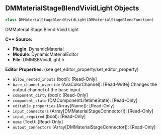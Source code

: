 ## DMMaterialStageBlendVividLight Objects

```python
class DMMaterialStageBlendVividLight(DMMaterialStageBlendFunction)
```

DMMaterial Stage Blend Vivid Light

**C++ Source:**

- **Plugin**: DynamicMaterial
- **Module**: DynamicMaterialEditor
- **File**: DMMSBVividLight.h

**Editor Properties:** (see get_editor_property/set_editor_property)

- ``allow_nested_inputs`` (bool):  [Read-Only]
- ``base_channel_override`` (AvaColorChannel):  [Read-Write] Changes the output channel of the base input.
- ``component_dirty`` (bool):  [Read-Only]
- ``component_state`` (DMComponentLifetimeState):  [Read-Only]
- ``editable_properties`` (Array[Name]):  [Read-Only]
- ``input_connectors`` (Array[DMMaterialStageConnector]):  [Read-Only]
- ``input_required`` (bool):  [Read-Only]
- ``name`` (Text):  [Read-Only]
- ``output_connectors`` (Array[DMMaterialStageConnector]):  [Read-Only]

<a id="unreal.DMMaterialStageExpressionMathBase"></a>